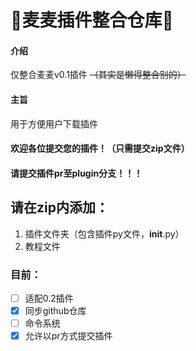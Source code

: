 # :rocket:麦麦插件整合仓库:rocket:

#### 介绍
仅整合麦麦v0.1插件
~~（其实是懒得整合别的）~~

#### 主旨
用于方便用户下载插件


#### 欢迎各位提交您的插件！（只需提交zip文件）
#### 请提交插件pr至plugin分支！！！

## 请在zip内添加：
1. 插件文件夹（包含插件py文件，__init__.py）
2. 教程文件
### 目前：
- [ ] 适配0.2插件
- [x] 同步github仓库
- [ ] 命令系统
- [x] 允许以pr方式提交插件
